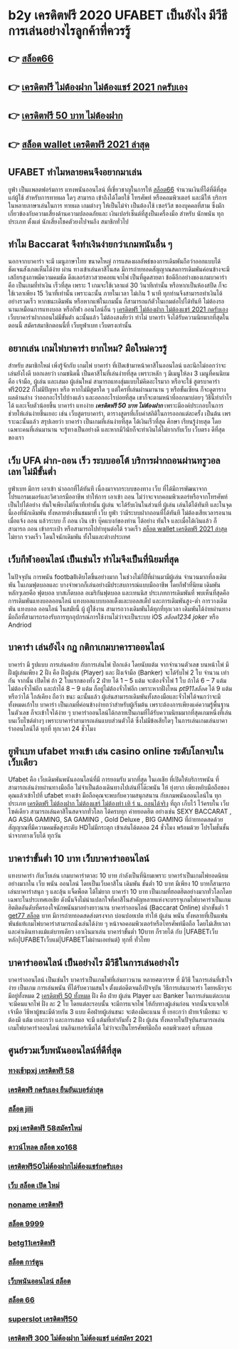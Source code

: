 # b2y เครดิตฟรี 2020 UFABET เป็นยังไง มีวีธีการเล่นอย่างไรลูกค้าที่ควรรู้ 

## 👉 [สล็อต66](https://member.mabet.net/?action=login)
## 👉 [เครดิตฟรี ไม่ต้องฝาก ไม่ต้องแชร์ 2021 กดรับเอง](https://mabet.net/register/)
## 👉 [เครดิตฟรี 50 บาท ไม่ต้องฝาก](https://mabet.net/20-free-100/)
## 👉 [สล็อต wallet เครดิตฟรี 2021 ล่าสุด](https://mabet.net/20-free-100/)

## UFABET ทำไมหลายคนจึงอยากมาเล่น

 ยูฟ่า เป็นแพลตฟอร์มการ แทงพนันออนไลน์ ที่เชี่ยวชาญในการให้ [สล็อต66](https://mabet.net/register/) จำนวนเงินที่ได้ที่ดีที่สุดแก่ผู้ใช้ สำหรับการทายผล ใดๆ สามารถ เข้าถึงได้โดยใช้ โทรศัพท์ หรือคอมพิวเตอร์ และมีให้ บริการ ในหลายภาษาเล่นในการ  ทายผล เกมต่างๆ  ให้เป็นไม่จำ เป็นต้องใช้ เซอร์วิส ของบุคคลที่สาม ซึ่งมักเกี่ยวข้องกับความเสี่ยงด้านความปลอดภัยและ  เงินเปอร์เซ็นต์ที่สูงป็นเครื่องมือ สำหรับ นักพนัน ทุกประเภท ตั้งแต่ นักเสี่ยงโชคตัวยงไปจนถึง สมาชิกทั่วไป

## ทำไม  Baccarat  จึงทำเงินง่ายกว่าเกมพนันอื่น ๆ 

นอกจากบาคาร่า จะมี  เมนูภาษาไทย  ขนาดใหญ่ การแสดงผลลัพธ์ของการเดิมพันถือว่าออกแบบได้ชัดเจนสังเกตเห็นได้ง่าย ผ่าน ทางเข้าเล่นคาสิโนสด  มีการถ่ายทอดสัญญาณสดการเดิมพันค่อนข้างจะมีเสถียรสูงภาพมีความคมชัด ดีลเลอร์สาวสวยคอยแจกไพ่ เป็นที่ดูดสายตา ข้อดีอีกอย่างของเกมบาคาร่าคือ เป็นเกมที่ทำเงิน  เร็วที่สุด  เพราะ 1 เกมจะใช้เวลาแต่ 30 วินาทีเท่านั้น หรือหากเป็นห้องสปีด ก็จะใช้เวลาเพียง 15  วินาที่เท่านั้น เพราะฉะนั้น  ภายในเวลา ไม่เกิน 1 นาที ทุกท่านจึงสามารถทำเงินได้อย่างรวดเร็ว หากชนะเดิมพัน หรือหากแพ้ในเกมนั้น ก็สามารถแก้ตัวในเกมต่อไปได้ทันที ไม่ต้องรอนานเหมือนการแทงบอล หรือกีฬา ออนไลน์อื่น ๆ [เครดิตฟรี ไม่ต้องฝาก ไม่ต้องแชร์ 2021 กดรับเอง](https://mabet.net/20-free-100/) เว็บบาคาร่าฝากถอนไม่มีขั้นต่ํา ฉะนั้นแล้ว ไม่ต้องสงสัยว่า ทำไม่ บาคาร่า จึงได้รับความนิยมากที่สุดในตอนนี้ สมัครสมาชิกตอนนี้ที่  เว็บยูฟ่าเบท เว็บตรงเท่านั้น


## อยากเล่น เกมไพ่บาคาร่า  ยากไหม? มือใหม่ควรรู้

สำหรับ  สมาชิกใหม่   เพิ่งรู้จักกับ เกมไพ่ บาคาร่า ที่เปิดเข้ามาหน้าคาสิโนออนไลน์ และนึกไม่ออกว่าจะเล่นยังไงดี บอกเลยว่า เกมชนิดนี้ เป็นคาสิโนที่เล่นง่ายที่สุด เพราะหลัก ๆ มีเมนูให้ลง 3 เมนูที่คนนิยม คือ เจ้ามือ, ผู้เล่น และเสมอ ผู้เล่นใหม่   สามารถแทงสุ่มแบบไม่คิดอะไรมาก  หรือจะใช้ สูตรบาคาร่าฟรี2022 ก็ไม่มีปัญหา หรือ หากไม่มีสูตรใด ๆ แต่ใครที่เล่นผ่านมานาน ๆ หรือขั้นเซียน ก็จะดูตารางผลด้านล่าง ว่าออกอะไรไปบ้างแล้ว และออกอะไรบ่อยที่สุด เขาก็จะตามหน้าที่ออกมาบ่อยๆ วิธีนี้ทำกำไรได้ และเจ็บตัวน้อยขึ้น บาคาร่า  แทงง่าย ***เครดิตฟรี 50 บาท ไม่ต้องฝาก***  เพราะมีองค์ประกอบในการช่วยให้เล่นง่ายขึ้นเยอะ เช่น เว็บสูตรบาคาร่า, ตารางสูตรที่เก็บค่าสถิติในการออกแต่ละครั้ง เป็นต้น เพรราะฉะนั้นแล้ว สรุปเลยว่า บาคาร่า เป็นเกมที่เล่นง่ายที่สุด ได้เงินเร็วที่สุด ศึกษา เรียนรู้ง่ายสุด โดยเฉพาะคนที่เล่นมานาน จะรู้ทางเป็นอย่างดี และหากมีวินัยก็จะทำเงินได้ไม่ยากกับเว็บ เว็บตรง ดีที่สุดของเรา



## เว็บ UFA ฝาก-ถอน เร็ว ระบบออโต้ บริการฝากถอนผ่านทรูวอลเลท ไม่มีขั้นต่ำ 

ยูฟ่าเบท  มีการ เอาเข้า  นำออกที่ได้ทันที เนื่องมาจากระบบของทาง เว็บ ที่ได้มีการพัฒนาจาก โปรแกรมเมอร์และวิศวกรมืออาชีพ ทำให้การ เอาเข้า ถอน  ไม่ว่าจะจากคอมพิวเตอร์หรือจากโทรศัพท์ เป็นไปได้อย่าง ทันใจเพียงไม่กี่นาทีเท่านั้น  ผู้เล่น จะได้รับเงินในส่วนที่ ผู้เล่น เล่นได้ได้ทันที  และในจุดนี้เองที่นักเดิมพัน ทั้งหลายต่างชื่นชมมาที่ เว็บ  ยูฟ่า ว่ามีระบบฝากถอนที่ได้ทันที  ไม่ต้องเสียเวลารอนาน เมื่อแจ้ง ถอน แล้วระบบ ก็ ถอน เงิน เข้า บุ๊คแบงก์ของท่าน ได้อย่าง ทันใจ และเมื่อได้เงินแล้ว ก็สามารถ ถอน เข้ากระเป๋า หรือสามารถไปทำทุนต่อได้ รวดเร็ว   [สล็อต wallet เครดิตฟรี 2021 ล่าสุด](https://member.mabet.net/?action=login)  ไม่ยาก รวดเร็ว  โดนใจนักเดิมพัน ทั้งในและต่างประเทศ

##  เว็บกีฬาออนไลน์   เป็นเช่นไร ทำไมจึงเป็นที่นิยมที่สุด

ในปัจจุบัน การพนัน  footballเติบโตขึ้นอย่างมาก ในช่วงไม่กี่ปีที่ผ่านมามีผู้เล่น จำนวนมากที่ลงเดิมพัน ในเกมฟุตบอลและ บางจำพวกก็เล่นอย่างมีประสบการณ์แบบมืออาชีพ โดยกีฬาที่นิยม เดิมพัน หลักๆเลยคือ ฟุตบอล บาสเก็ตบอล อเมริกันฟุตบอล และเทนนิส ประเภทการเดิมพันที่ พบเห็นที่สุดคือ การเดิมพันแทงบอลออนไลน์  แทงบอลแบบบอลเต็งและบอลสเต็ป และการเดิมพันสูง-ต่ำ การวางเดิมพัน แทงบอล ออนไลน์ ในสมัยนี้  ผู้ ผู้ใช้งาน สามารถวางเดิมพันได้ทุกที่ทุกเวลา เดิมพันได้ง่ายผ่านทางมือถือที่สามารถรองรับการทุกอุปกรณ์การใช้งานไม่ว่าจะเป็นระบบ iOS *สล็อต1234 joker* หรือ Andriod

## บาคาร่า เล่นยังไง กฎ กติกาเกมบาคาราออนไลน์

บาคาร่า มี รูปแบบ  การเล่นคล้าย กับการเล่นไพ่ ป๊อกเด้ง โดยนับแต้ม จากจำนวนตัวเลข บนหน้าไพ่ มีฝั่งผู้เล่นเพียง 2 ฝั่ง คือ ฝั่งผู้เล่น (Player)  และ ฝั่งเจ้ามือ (Banker) จะได้รับไพ่ 2 ใบ จำนวน เท่ากัน จากนั้น เปิดไพ่ ถ้า 2 ใบแรกของทั้ง 2 ฝ่าย ได้ 1 – 5 แต้ม จะต้องจั่วไพ่ 1 ใบ ถ้าได้ 6 – 7 แต้ม ไม่ต้องจั่วไพ่อีก  และถ้าได้ 8 – 9 แต้ม ก็อยู่ไม่ต้องจั่วไพ่อีก เพราะหากฝั่งไหน *pt911สล็อต* ได้ 9 แต้ม หรือว่าได้ ใกล้เคียง ถือว่า ชนะ  ฉะนั้นแล้ว ผู้เล่นสามารถเดิมพันทั้งสองมือและจั่วไพ่ได้จนกว่าจะมีทั้งหมดเก้าใบ บาคาร่า  เป็นเกมที่ค่อนข้างง่ายกว่าสำหรับผู้เริ่มต้น เพราะต้องการเพียงแค่ความรู้พื้นฐานในตัวเลข ก็จะเข้าใจได้ง่าย ๆ บาคาร่าออนไลน์ได้กลายเป็นเกมที่ได้รับความนิยมมากที่สุดเกมหนึ่งที่เล่นบนเว็บไซต์ต่างๆ เพราะบาคาร่าสามารถเล่นแบบส่วนตัวได้ ซึ่งไม่มีข้อเสียใดๆ ในการเล่นเกมเล่นบาคาร่าออนไลน์ได้ ทุกที่ ทุกเวลา 24 ชั่วโมง

## ยูฟ่าเบท ufabet ทางเข้า  เล่น casino online  ระดับโลกจบในเว็บเดียว 

Ufabet คือ เว็บเดิมพันพนันออนไลน์ที่มี การยอมรับ มากที่สุด ในเอเชีย  ที่เปิดให้บริการพนัน ที่สามารถเล่นง่ายผ่านทางมือถือ ไม่จำเป็นต้องเดินทางไปเล่นที่โต๊ะพนัน ให้ ยุ่งยาก เพียงหยิบมือถือของคุณแล้วเข้าไปที่ ufabet ทางเข้า มือถือคุณจะพบกับความสนุกสนาน  กับเกมพนันออนไลน์ใน ทุกประเภท [เครดิตฟรี ไม่ต้องฝาก ไม่ต้องแชร์ ไม่ต้องทำ เทิ ร์ น. ถอนได้จริง](https://mabet.net/credit-free-50/)  ที่ถูก เก็บไว้ ไว้ครบใน เว็บไซค์เดียว สามารถเล่นคาสิโนสดจากทั่วโลก ได้ครบทุก ค่ายยอดฮิต อย่างเช่น  SEXY BACCARAT , AG ASIA GAMING, SA GAMING , Gold Deluxe , BIG GAMING ที่ถ่ายทอดสดด้วยสัญญาณที่มีความคมชัดสูงระดับ HDไม่มีกระตุก เข้าเล่นได้ตลอด 24 ชั่วโมง พร้อมด้วย โปรโมชั่นชั้นนำจากทางเว็บได้ ทุกวัน


##  บาคาร่าขั้นต่ำ 10 บาท เว็บบาคาร่าออนไลน์ 

แทงบาคาร่า กับเว็บเล่น เกมบาคาร่าตาละ 10 บาท กำลังเป็นที่นิยมเพราะ บาคาร่าเป็นเกมไพ่ยอดนิยมอย่างมากใน เว็บ  พนัน ออนไลน์  โดยเป็นเว็บคาสิโน เดิมพัน ขั้นต่ำ 10 บาท มีเพียง 10 บาทก็สามารถเล่นบาคาร่าสนุก ๆ และลุ้น  แจ็ดพ็อต  ได้ไม่ยาก บาคาร่า 10 บาท เป็นเกมที่ฮอตฮิตอย่างมากทั่วโลกโดยเฉพาะในประเทศเอเชีย ดังนั้นจึงไม่น่าแปลกใจที่คาสิโนสำคัญหลายแห่งจะบรรจุเกมไพ่บาคาร่าเป็นเกมฮิตติดอันดับที่ครองใจนักพนันมาอย่างยาวนาน บาคาร่าออนไลน์ (Baccarat Online)   ฝากขั้นต่ำ 1 [get77 สล็อต](https://mabet.net/credit-free-50/) บาท  มีการถ่ายทอดสดส่งตรงจาก  บ่อนปอยเปต ทำให้  ผู้เล่น พนัน  ทั้งหลายที่เป็นแฟนพันธ์แท้เกมไพ่บาคาร่าสามารถนั่งเล่นได้ง่าย ๆ หน้าจอคอมพิวเตอร์หรือโทรศัพท์มือถือ โดยไม่เสียเวลาและค่าเดินทางแม้แต่บาทเดียว เอาเงินมาเล่น บาคาร่าขั้นต่ำ 10บาท ก็รวยได้ กับ |UFABETเว็บหลัก|UFABETเว็บแม่|UFABETไม่ผ่านเอเย่นต์} ทุกที่ ทั่วไทย


## บาคาร่าออนไลน์  เป็นอย่างไร  มีวิธีในการเล่นอย่างไร 

บาคาร่าออนไลน์  เป็นเช่นไร บาคาร่าเป็นเกมไพ่ที่เล่นยาวนาน หลายศตวรรษ  ที่ มีวิธี ในการเล่นที่เข้าใจง่าย  เป็นเกม การเล่นพนัน ที่ได้รับความสนใจ ตั้งแต่อดีตจนถึงปัจจุบัน วิธีการเล่นบาคาร่า โดยหลักๆจะมีอยู่ทั้งหมด 2 [เครดิตฟรี 50 ทั้งหมด](https://mabet.net/) ฝั่ง  คือ ฝ่าย ผู้เล่น Player และ Banker ในการเล่นแต่ละเกมจะมีคนแจกไพ่ ฝั่ง  ละ 2 ใบ โดยแต่ละรอบนั้น จะมีการแจกไพ่ ให้กับทางผู้เล่นก่อน จากนั้นจะแจกให้เจ้ามือ วิธีหาผู้ชนะมีด้วยกัน 3 แบบ คือฝ่ายผู้เล่นชนะ จะต้องมีคะแนน ที่ เยอะกว่า ฝ่ายเจ้ามือชนะ จะต้องมี แต้ม เยอะกว่า และการเสมอ จะมี แต้มที่เท่ากันทั้ง 2 ฝั่ง ผู้เล่น ทั้งหลายในปัจุบันสามารถเล่น  เกมไพ่บาคาร่าออนไลน์  บนอินเทอร์เน็ตได้ ไม่ว่าจะเป็นโทรศัพท์มือถือ คอมพิวเตอร์ แท็บแลต  


## ศูนย์รวมเว็บพนันออนไลน์ที่ดีที่สุด

### [ทางเข้าpxj เครดิตฟรี 58](https://atom.io/themes/สมัครสมาชิก%20ฟรีเครดิต%20สมัคร%20winner55%20เครดิตฟรี%20100%20008%20สล็อต%20PG%2020รับ100%20เว็บตรง100%)
### [เครดิตฟรี กดรับเอง ยืนยันเบอร์ล่าสุด](https://atom.io/themes/สมัครสมาชิก%20ฟรีเครดิต%20bk8เครดิตฟรี%20008%20สล็อต%20PG%2020รับ100%20เว็บตรง100%)
### [สล็อต jili](https://atom.io/themes/สมัครสมาชิก%20ฟรีเครดิต%20สล็อตpgเว็บตรงไม่ผ่านเอเย่นต์ไม่มีขั้นต่ํา%20008%20สล็อต%20PG%2020รับ100%20เว็บตรง100%)
### [pxj เครดิตฟรี 58สมัครใหม่](https://atom.io/themes/สมัครสมาชิก%20ฟรีเครดิต%20ae%20gaming%20เครดิตฟรี100%20008%20สล็อต%20PG%2020รับ100%20เว็บตรง100%)
### [ดาวน์โหลด สล็อต xo168](https://atom.io/themes/สมัครสมาชิก%20ฟรีเครดิต%20สล็อต%20ผ่าน%20ท%20รู%20วอ%20เลท%20008%20สล็อต%20PG%2020รับ100%20เว็บตรง100%)
### [เครดิตฟรี50ไม่ต้องฝากไม่ต้องแชร์กดรับเอง](https://atom.io/themes/สมัครสมาชิก%20ฟรีเครดิต%20เว็บ%20ตรง%20ไม่%20ผ่าน%20เอเย่นต์%20สล็อต%20008%20สล็อต%20PG%2020รับ100%20เว็บตรง100%)
### [เว็บ สล็อต เปิด ใหม่](https://atom.io/themes/สมัครสมาชิก%20ฟรีเครดิต%20สล็อต%20เครดิตฟรี%20ไม่ต้องแชร์%20008%20สล็อต%20PG%2020รับ100%20เว็บตรง100%)
### [noname เครดิตฟรี](https://atom.io/themes/สมัครสมาชิก%20ฟรีเครดิต%20สล็อต456%20008%20สล็อต%20PG%2020รับ100%20เว็บตรง100%)
### [สล็อต 9999](https://atom.io/themes/สมัครสมาชิก%20ฟรีเครดิต%20megameเครดิตฟรี%20008%20สล็อต%20PG%2020รับ100%20เว็บตรง100%)
### [betg11เครดิตฟรี](https://atom.io/themes/สมัครสมาชิก%20ฟรีเครดิต%20superslot%20เครดิตฟรี%2030%20008%20สล็อต%20PG%2020รับ100%20เว็บตรง100%)
### [สล็อต การ์ตูน](https://atom.io/themes/สมัครสมาชิก%20ฟรีเครดิต%20เครดิตฟรี50%20bone168%20008%20สล็อต%20PG%2020รับ100%20เว็บตรง100%)
### [เว็บพนันออนไลน์ สล็อต](https://atom.io/themes/สมัครสมาชิก%20ฟรีเครดิต%20sagame%20เครดิตฟรี%20100%20008%20สล็อต%20PG%2020รับ100%20เว็บตรง100%)
### [สล็อต 66](https://atom.io/themes/สมัครสมาชิก%20ฟรีเครดิต%20เครดิตฟรี%20ไม่มี%20เงื่อนไข%20แค่สมัคร%20008%20สล็อต%20PG%2020รับ100%20เว็บตรง100%)
### [superslot เครดิตฟรี50](https://atom.io/themes/สมัครสมาชิก%20ฟรีเครดิต%20เครดิตฟรี%20ไม่มี%20เงื่อนไข%20ถอนได้จริง%20008%20สล็อต%20PG%2020รับ100%20เว็บตรง100%)
### [เครดิตฟรี 300 ไม่ต้องฝาก ไม่ต้องแชร์ แค่สมัคร 2021](https://atom.io/themes/สมัครสมาชิก%20ฟรีเครดิต%20ยู%20ฟ่า%20สล็อต%20168%20008%20สล็อต%20PG%2020รับ100%20เว็บตรง100%)